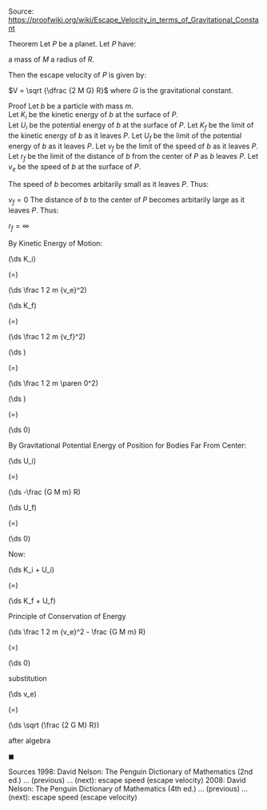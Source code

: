 # 

Source: https://proofwiki.org/wiki/Escape_Velocity_in_terms_of_Gravitational_Constant

Theorem
Let $P$ be a planet.
Let $P$ have:

a mass of $M$
a radius of $R$.

Then the escape velocity of $P$ is given by:

$V = \sqrt {\dfrac {2 M G} R}$
where $G$ is the gravitational constant.


Proof
Let $b$ be a particle with mass $m$.  
Let $K_i$ be the kinetic energy of $b$ at the surface of $P$.  
Let $U_i$ be the potential energy of $b$ at the surface of $P$. 
Let $K_f$ be the limit of the kinetic energy of $b$ as it leaves $P$. 
Let $U_f$ be the limit of the potential energy of $b$ as it leaves $P$. 
Let $v_f$ be the limit of the speed of $b$ as it leaves $P$. 
Let $r_f$ be the limit of the distance of $b$ from the center of $P$ as $b$ leaves $P$. 
Let $v_e$ be the speed of $b$ at the surface of $P$.  

The speed of $b$ becomes arbitarily small as it leaves $P$.
Thus:

$v_f = 0$
The distance of $b$ to the center of $P$ becomes arbitarily large as it leaves $P$.
Thus:

$r_f = \infty$

By Kinetic Energy of Motion: 














\(\ds K_i\)

\(=\)







\(\ds \frac 1 2 m {v_e}^2\)




















\(\ds K_f\)

\(=\)







\(\ds \frac 1 2 m {v_f}^2\)




















\(\ds \)

\(=\)







\(\ds \frac 1 2 m \paren 0^2\)




















\(\ds \)

\(=\)







\(\ds 0\)










By Gravitational Potential Energy of Position for Bodies Far From Center:














\(\ds U_i\)

\(=\)







\(\ds -\frac {G M m} R\)




















\(\ds U_f\)

\(=\)







\(\ds 0\)










Now:














\(\ds K_i + U_i\)

\(=\)







\(\ds K_f + U_f\)





Principle of Conservation of Energy














\(\ds \frac 1 2 m {v_e}^2 - \frac {G M m} R\)

\(=\)







\(\ds 0\)





substitution














\(\ds v_e\)

\(=\)







\(\ds \sqrt {\frac {2 G M} R}\)





after algebra



$\blacksquare$


Sources
1998: David Nelson: The Penguin Dictionary of Mathematics (2nd ed.) ... (previous) ... (next): escape speed (escape velocity)
2008: David Nelson: The Penguin Dictionary of Mathematics (4th ed.) ... (previous) ... (next): escape speed (escape velocity)





